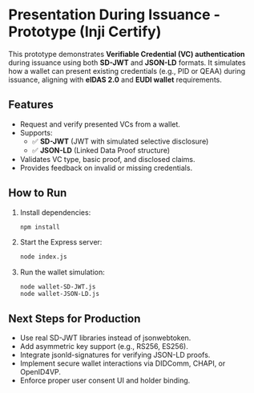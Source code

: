 # Presentation During Issuance - Prototype (Inji Certify)

This prototype demonstrates **Verifiable Credential (VC) authentication** during issuance using both **SD-JWT** and **JSON-LD** formats. It simulates how a wallet can present existing credentials (e.g., PID or QEAA) during issuance, aligning with **eIDAS 2.0** and **EUDI wallet** requirements.

## Features

- Request and verify presented VCs from a wallet.
- Supports:
  - ✅ **SD-JWT** (JWT with simulated selective disclosure)
  - ✅ **JSON-LD** (Linked Data Proof structure)
- Validates VC type, basic proof, and disclosed claims.
- Provides feedback on invalid or missing credentials.

##  How to Run

1. Install dependencies:
   ```bash
   npm install
2. Start the Express server:
   ```bash
   node index.js
3. Run the wallet simulation:
   ```bach
   node wallet-SD-JWT.js
   node wallet-JSON-LD.js
   
##  Next Steps for Production
- Use real SD-JWT libraries instead of jsonwebtoken.
- Add asymmetric key support (e.g., RS256, ES256).
- Integrate jsonld-signatures for verifying JSON-LD proofs.
- Implement secure wallet interactions via DIDComm, CHAPI, or OpenID4VP.
- Enforce proper user consent UI and holder binding.
